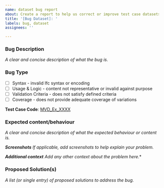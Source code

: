 ```yaml
---
name: dataset bug report
about: Create a report to help us correct or improve test case datasets
title: '[Bug Dataset]: '
labels: bug, dataset
assignees: ''

---
```


### **Bug Description**
*A clear and concise description of what the bug is.*

### **Bug Type**

- [ ] Syntax - invalid Ifc syntax or encoding
- [ ] Usage & Logic - content not representative or invalid against purpose
- [ ] Validation Criteria - does not satisfy defined criteria
- [ ] Coverage - does not provide adequate coverage of variations

**Test Case Code**: [MVD_Ex_XXXX](url)


### **Expected content/behaviour**
*A clear and concise description of what the expected behaviour or content is.*

***Screenshots**
If applicable, add screenshots to help explain your problem.*

***Additional context**
Add any other context about the problem here.**


### **Proposed Solution(s)**

*A list (or single entry) of proposed solutions to address the bug.*